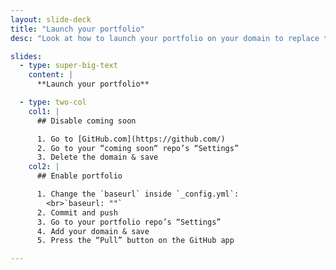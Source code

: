 ```yaml
---
layout: slide-deck
title: "Launch your portfolio"
desc: "Look at how to launch your portfolio on your domain to replace the coming soon page."

slides:
  - type: super-big-text
    content: |
      **Launch your portfolio**

  - type: two-col
    col1: |
      ## Disable coming soon

      1. Go to [GitHub.com](https://github.com/)
      2. Go to your “coming soon“ repo’s “Settings”
      3. Delete the domain & save
    col2: |
      ## Enable portfolio

      1. Change the `baseurl` inside `_config.yml`:
        <br>`baseurl: ""`
      2. Commit and push
      3. Go to your portfolio repo’s “Settings”
      4. Add your domain & save
      5. Press the “Pull” button on the GitHub app

---
```

